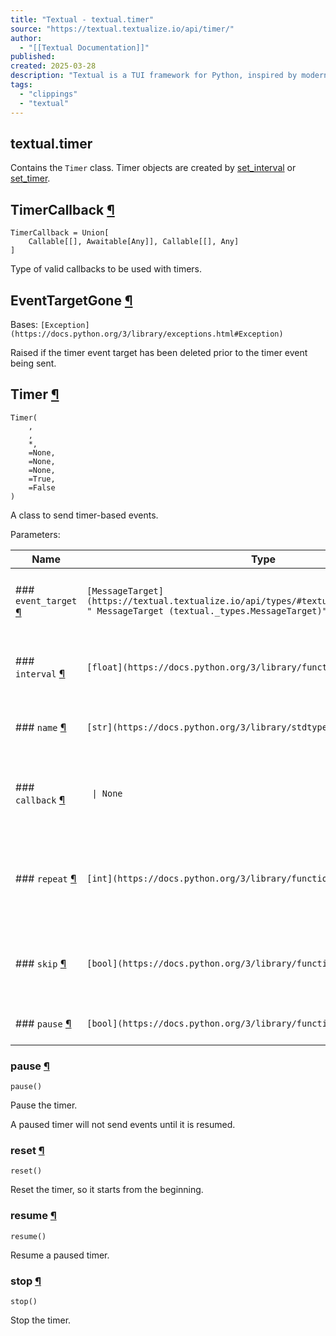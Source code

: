 ```yaml
---
title: "Textual - textual.timer"
source: "https://textual.textualize.io/api/timer/"
author:
  - "[[Textual Documentation]]"
published:
created: 2025-03-28
description: "Textual is a TUI framework for Python, inspired by modern web development."
tags:
  - "clippings"
  - "textual"
---
```

## textual.timer

Contains the `Timer` class. Timer objects are created by [set\_interval](https://textual.textualize.io/api/message_pump/#textual.message_pump.MessagePump.set_interval " set_interval") or [set\_timer](https://textual.textualize.io/api/message_pump/#textual.message_pump.MessagePump.set_timer " set_timer").

## TimerCallback [¶](https://textual.textualize.io/api/timer/#textual.timer.TimerCallback "Permanent link")

```
TimerCallback = Union[
    Callable[[], Awaitable[Any]], Callable[[], Any]
]
```

Type of valid callbacks to be used with timers.

## EventTargetGone [¶](https://textual.textualize.io/api/timer/#textual.timer.EventTargetGone "Permanent link")

Bases: `[Exception](https://docs.python.org/3/library/exceptions.html#Exception)`

Raised if the timer event target has been deleted prior to the timer event being sent.

## Timer [¶](https://textual.textualize.io/api/timer/#textual.timer.Timer "Permanent link")

```
Timer(
    ,
    ,
    *,
    =None,
    =None,
    =None,
    =True,
    =False
)
```

A class to send timer-based events.

Parameters:

| Name | Type | Description | Default |
| --- | --- | --- | --- |
| ### `event_target` [¶](https://textual.textualize.io/api/timer/#textual.timer.Timer\(event_target\) "Permanent link") | `[MessageTarget](https://textual.textualize.io/api/types/#textual.types.MessageTarget " MessageTarget (textual._types.MessageTarget)")` | The object which will receive the timer events. | *required* |
| ### `interval` [¶](https://textual.textualize.io/api/timer/#textual.timer.Timer\(interval\) "Permanent link") | `[float](https://docs.python.org/3/library/functions.html#float)` | The time between timer events, in seconds. | *required* |
| ### `name` [¶](https://textual.textualize.io/api/timer/#textual.timer.Timer\(name\) "Permanent link") | `[str](https://docs.python.org/3/library/stdtypes.html#str) \| None` | A name to assign the event (for debugging). | `None` |
| ### `callback` [¶](https://textual.textualize.io/api/timer/#textual.timer.Timer\(callback\) "Permanent link") | ` \| None` | A optional callback to invoke when the event is handled. | `None` |
| ### `repeat` [¶](https://textual.textualize.io/api/timer/#textual.timer.Timer\(repeat\) "Permanent link") | `[int](https://docs.python.org/3/library/functions.html#int) \| None` | The number of times to repeat the timer, or None to repeat forever. | `None` |
| ### `skip` [¶](https://textual.textualize.io/api/timer/#textual.timer.Timer\(skip\) "Permanent link") | `[bool](https://docs.python.org/3/library/functions.html#bool)` | Enable skipping of scheduled events that couldn't be sent in time. | `True` |
| ### `pause` [¶](https://textual.textualize.io/api/timer/#textual.timer.Timer\(pause\) "Permanent link") | `[bool](https://docs.python.org/3/library/functions.html#bool)` | Start the timer paused. | `False` |

### pause [¶](https://textual.textualize.io/api/timer/#textual.timer.Timer.pause "Permanent link")

```
pause()
```

Pause the timer.

A paused timer will not send events until it is resumed.

### reset [¶](https://textual.textualize.io/api/timer/#textual.timer.Timer.reset "Permanent link")

```
reset()
```

Reset the timer, so it starts from the beginning.

### resume [¶](https://textual.textualize.io/api/timer/#textual.timer.Timer.resume "Permanent link")

```
resume()
```

Resume a paused timer.

### stop [¶](https://textual.textualize.io/api/timer/#textual.timer.Timer.stop "Permanent link")

```
stop()
```

Stop the timer.
